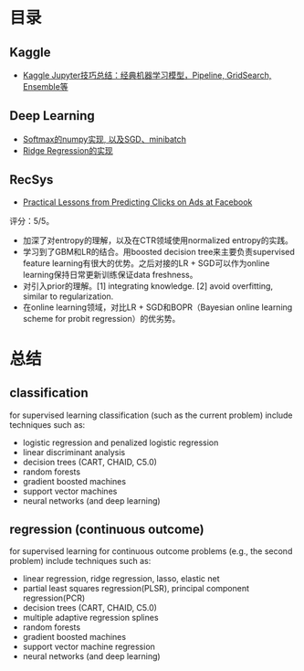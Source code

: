 # 目录

## Kaggle
- [Kaggle Jupyter技巧总结：经典机器学习模型，Pipeline, GridSearch, Ensemble等](https://github.com/chocoluffy/kaggle-notes/tree/master/Kaggle)

## Deep Learning
- [Softmax的numpy实现, 以及SGD、minibatch](https://github.com/chocoluffy/kaggle-notes/blob/master/DL/Softmax.md)
- [Ridge Regression的实现](https://github.com/chocoluffy/kaggle-notes/blob/master/DL/RidgeRegression.md)

## RecSys
- [Practical Lessons from Predicting Clicks on Ads at Facebook](https://github.com/chocoluffy/kaggle-notes/tree/master/RecSys/predicting-clicks-facebook)

评分：5/5。

- 加深了对entropy的理解，以及在CTR领域使用normalized entropy的实践。
- 学习到了GBM和LR的结合。用boosted decision tree来主要负责supervised feature learning有很大的优势。之后对接的LR + SGD可以作为online learning保持日常更新训练保证data freshness。
- 对引入prior的理解。[1] integrating knowledge. [2] avoid overfitting, similar to regularization.
- 在online learning领域，对比LR + SGD和BOPR（Bayesian online learning scheme for probit regression）的优劣势。

# 总结

## classification

for supervised learning classification (such as the current problem) include techniques such as:

- logistic regression and penalized logistic regression
- linear discriminant analysis
- decision trees (CART, CHAID, C5.0)
- random forests
- gradient boosted machines
- support vector machines
- neural networks (and deep learning)

## regression (continuous outcome)

for supervised learning for continuous outcome problems (e.g., the second problem) include techniques such as:

- linear regression, ridge regression, lasso, elastic net
- partial least squares regression(PLSR), principal component regression(PCR)
- decision trees (CART, CHAID, C5.0)
- multiple adaptive regression splines
- random forests
- gradient boosted machines
- support vector machine regression
- neural networks (and deep learning)
